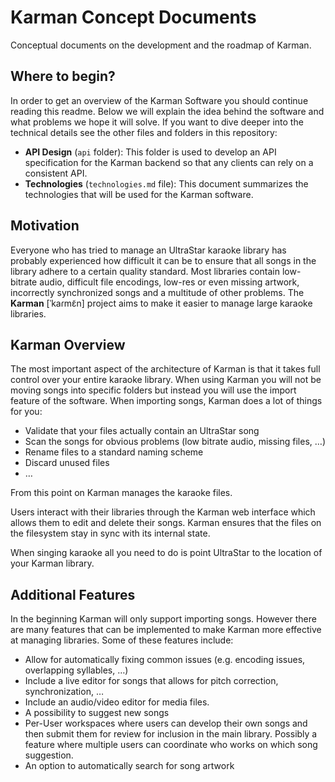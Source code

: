 # Karman Concept Documents
Conceptual documents on the development and the roadmap of Karman.

## Where to begin?

In order to get an overview of the Karman Software you should continue reading this readme. Below we will explain the idea behind the software and what problems we hope it will solve. If you want to dive deeper into the technical details see the other files and folders in this repository:
- **API Design** (```api``` folder): This folder is used to develop an API specification for the Karman backend so that any clients can rely on a consistent API.
- **Technologies** (`technologies.md` file): This document summarizes the technologies that will be used for the Karman software.

## Motivation

Everyone who has tried to manage an UltraStar karaoke library has probably experienced how difficult it can be to ensure that all songs in the library adhere to a certain quality standard. Most libraries contain low-bitrate audio, difficult file encodings, low-res or even missing artwork, incorrectly synchronized songs and a multitude of other problems. The **Karman** [ˈkaɾmɛ̃n] project aims to make it easier to manage large karaoke libraries.

## Karman Overview

The most important aspect of the architecture of Karman is that it takes full control over your entire karaoke library. When using Karman you will not be moving songs into specific folders but instead you will use the import feature of the software. When importing songs, Karman does a lot of things for you:

- Validate that your files actually contain an UltraStar song
- Scan the songs for obvious problems (low bitrate audio, missing files, …)
- Rename files to a standard naming scheme
- Discard unused files
- …

From this point on Karman manages the karaoke files.

Users interact with their libraries through the Karman web interface which allows them to edit and delete their songs. Karman ensures that the files on the filesystem stay in sync with its internal state.

When singing karaoke all you need to do is point UltraStar to the location of your Karman library.

## Additional Features

In the beginning Karman will only support importing songs. However there are many features that can be implemented to make Karman more effective at managing libraries. Some of these features include:

- Allow for automatically fixing common issues (e.g. encoding issues, overlapping syllables, …)
- Include a live editor for songs that allows for pitch correction, synchronization, …
- Include an audio/video editor for media files.
- A possibility to suggest new songs
- Per-User workspaces where users can develop their own songs and then submit them for review for inclusion in the main library. Possibly a feature where multiple users can coordinate who works on which song suggestion.
- An option to automatically search for song artwork
